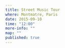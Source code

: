 ```yaml
---
title: Street Music Tour
where: Montmatre, Paris
date: 2015-09-10
time: "12:00"
more-info: ""
map: ""
published: true
---
```

